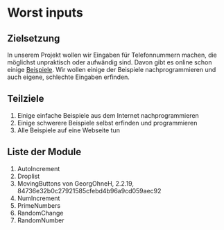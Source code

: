 # Worst inputs
## Zielsetzung
In unserem Projekt wollen wir Eingaben für Telefonnummern machen, die möglichst unpraktisch oder aufwändig sind. Davon gibt es online schon einige [Beispiele](https://qz.com/679782/programmers-imagine-the-most-ridiculous-ways-to-input-a-phone-number/). Wir wollen einige der Beispiele nachprogrammieren und auch eigene, schlechte Eingaben erfinden.

## Teilziele

1. Einige einfache Beispiele aus dem Internet nachprogrammieren
2. Einige schwerere Beispiele selbst erfinden und programmieren
3. Alle Beispiele auf eine Webseite tun 

## Liste der Module

1. AutoIncrement
2. Droplist
3. MovingButtons von GeorgOhneH, 2.2.19, 84736e32b0c27921585cfebd4b96a9cd059aec92
4. NumIncrement
5. PrimeNumbers
6. RandomChange
7. RandomNumber
